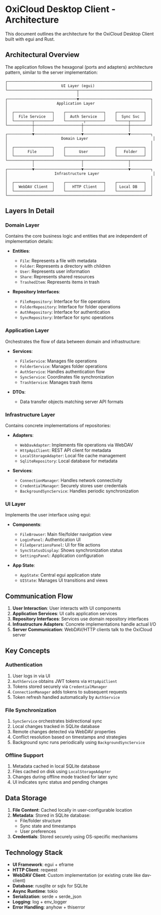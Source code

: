 # OxiCloud Desktop Client - Architecture

This document outlines the architecture for the OxiCloud Desktop Client built with egui and Rust.

## Architectural Overview

The application follows the hexagonal (ports and adapters) architecture pattern, similar to the server implementation:

```
┌────────────────────────────────────────────────────────────────┐
│                        UI Layer (egui)                         │
└───────────────────────────────┬────────────────────────────────┘
                                │
┌───────────────────────────────▼────────────────────────────────┐
│                      Application Layer                         │
│                                                                │
│  ┌─────────────────┐    ┌─────────────────┐    ┌────────────┐  │
│  │  File Service   │    │  Auth Service   │    │  Sync Svc  │  │
│  └────────┬────────┘    └────────┬────────┘    └─────┬──────┘  │
└───────────┼─────────────────────┼────────────────────┼─────────┘
            │                     │                    │
┌───────────▼─────────────────────▼────────────────────▼─────────┐
│                        Domain Layer                             │
│                                                                │
│  ┌─────────────────┐    ┌─────────────────┐    ┌────────────┐  │
│  │      File       │    │      User       │    │   Folder   │  │
│  └─────────────────┘    └─────────────────┘    └────────────┘  │
└───────────┬─────────────────────┬────────────────────┬─────────┘
            │                     │                    │
┌───────────▼─────────────────────▼────────────────────▼─────────┐
│                     Infrastructure Layer                        │
│                                                                │
│  ┌─────────────────┐    ┌─────────────────┐    ┌────────────┐  │
│  │  WebDAV Client  │    │   HTTP Client   │    │ Local DB   │  │
│  └─────────────────┘    └─────────────────┘    └────────────┘  │
└────────────────────────────────────────────────────────────────┘
```

## Layers In Detail

### Domain Layer

Contains the core business logic and entities that are independent of implementation details:

- **Entities**:
  - `File`: Represents a file with metadata
  - `Folder`: Represents a directory with children
  - `User`: Represents user information
  - `Share`: Represents shared resources
  - `TrashedItem`: Represents items in trash

- **Repository Interfaces**:
  - `FileRepository`: Interface for file operations
  - `FolderRepository`: Interface for folder operations
  - `AuthRepository`: Interface for authentication
  - `SyncRepository`: Interface for sync operations

### Application Layer

Orchestrates the flow of data between domain and infrastructure:

- **Services**:
  - `FileService`: Manages file operations
  - `FolderService`: Manages folder operations
  - `AuthService`: Handles authentication flow
  - `SyncService`: Coordinates file synchronization
  - `TrashService`: Manages trash items

- **DTOs**:
  - Data transfer objects matching server API formats

### Infrastructure Layer

Contains concrete implementations of repositories:

- **Adapters**:
  - `WebDavAdapter`: Implements file operations via WebDAV
  - `HttpApiClient`: REST API client for metadata
  - `LocalStorageAdapter`: Local file cache management
  - `SqliteRepository`: Local database for metadata

- **Services**:
  - `ConnectionManager`: Handles network connectivity
  - `CredentialManager`: Securely stores user credentials
  - `BackgroundSyncService`: Handles periodic synchronization

### UI Layer

Implements the user interface using egui:

- **Components**:
  - `FileBrowser`: Main file/folder navigation view
  - `LoginPanel`: Authentication UI
  - `FileOperationsPanel`: UI for file actions
  - `SyncStatusDisplay`: Shows synchronization status
  - `SettingsPanel`: Application configuration

- **App State**:
  - `AppState`: Central egui application state
  - `UIState`: Manages UI transitions and views

## Communication Flow

1. **User Interaction**: User interacts with UI components
2. **Application Services**: UI calls application services
3. **Repository Interfaces**: Services use domain repository interfaces
4. **Infrastructure Adapters**: Concrete implementations handle actual I/O
5. **Server Communication**: WebDAV/HTTP clients talk to the OxiCloud server

## Key Concepts

### Authentication

1. User logs in via UI
2. `AuthService` obtains JWT tokens via `HttpApiClient`
3. Tokens stored securely via `CredentialManager`
4. `ConnectionManager` adds tokens to subsequent requests
5. Token refresh handled automatically by `AuthService`

### File Synchronization

1. `SyncService` orchestrates bidirectional sync
2. Local changes tracked in SQLite database
3. Remote changes detected via WebDAV properties
4. Conflict resolution based on timestamps and strategies
5. Background sync runs periodically using `BackgroundSyncService`

### Offline Support

1. Metadata cached in local SQLite database
2. Files cached on disk using `LocalStorageAdapter`
3. Changes during offline mode tracked for later sync
4. UI indicates sync status and pending changes

## Data Storage

1. **File Content**: Cached locally in user-configurable location
2. **Metadata**: Stored in SQLite database:
   - File/folder structure
   - Sync state and timestamps
   - User preferences
3. **Credentials**: Stored securely using OS-specific mechanisms

## Technology Stack

- **UI Framework**: egui + eframe
- **HTTP Client**: reqwest
- **WebDAV Client**: Custom implementation (or existing crate like dav-client)
- **Database**: rusqlite or sqlx for SQLite
- **Async Runtime**: tokio
- **Serialization**: serde + serde_json
- **Logging**: log + env_logger
- **Error Handling**: anyhow + thiserror